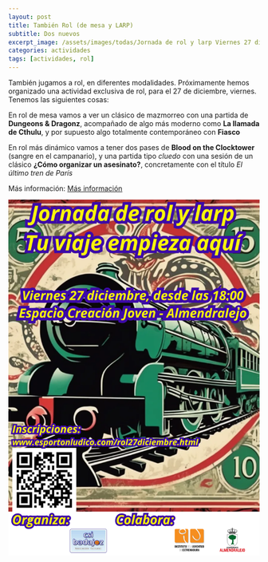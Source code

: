 ```yaml
---
layout: post
title: También Rol (de mesa y LARP)
subtitle: Dos nuevos 
excerpt_image: /assets/images/todas/Jornada de rol y larp Viernes 27 diciembre a partir de las 1800 ECJ Almendralejo.png
categories: actividades
tags: [actividades, rol]
---
```


También jugamos a rol, en diferentes modalidades. Próximamente hemos organizado una actividad exclusiva de rol, para el 27 de diciembre, viernes. Tenemos las siguientes cosas:

En rol de mesa vamos a ver un clásico de mazmorreo con una partida de <b>Dungeons & Dragonz</b>, acompañado de algo más moderno como <b>La llamada de Cthulu</b>, y por supuesto algo totalmente contemporáneo con <b>Fiasco</b>

En rol más dinámico vamos a tener dos pases de <b>Blood on the Clocktower</b> (sangre en el campanario), y una partida tipo <i>cluedo</i> con una sesión de un clásico <b>¿Cómo organizar un asesinato?</b>, concretamente con el título <i>El último tren de París</i>

Más información: [Más información](https://esportonludico.com/rol27diciembre.html)

<img src="/assets/images/todas/Jornada de rol y larp Viernes 27 diciembre a partir de las 1800 ECJ Almendralejo.png">